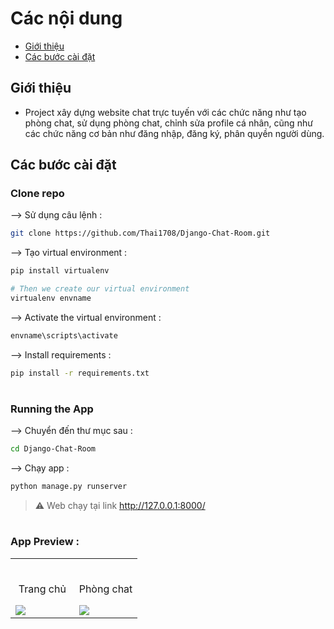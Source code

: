 # Các nội dung
- [Giới thiệu](#Giới-thiệu)
- [Các bước cài đặt](#Các-bước-cài-đặt)

## Giới thiệu
- Project xây dựng website chat trực tuyến với các chức năng như tạo phòng chat, sử dụng phòng chat, chỉnh sửa profile cá nhân, cũng như các chức năng cơ bản như đăng nhập, đăng ký, phân quyền người dùng.

## Các bước cài đặt

### Clone repo

--> Sử dụng câu lệnh :
```bash
git clone https://github.com/Thai1708/Django-Chat-Room.git

```

--> Tạo virtual environment :
```bash
pip install virtualenv

# Then we create our virtual environment
virtualenv envname

```

--> Activate the virtual environment :
```bash
envname\scripts\activate

```

--> Install requirements :
```bash
pip install -r requirements.txt

```

#

### Running the App

--> Chuyển đến thư mục sau : 
```bash
cd Django-Chat-Room

```

--> Chạy app :
```bash
python manage.py runserver

```

> ⚠ Web chạy tại link http://127.0.0.1:8000/

#

### App Preview :

<table width="100%"> 
<tr>
<td width="50%">      
&nbsp; 
<br>
<p align="center">
  Trang chủ
</p>
<img src="https://user-images.githubusercontent.com/72341453/134747262-0a92233d-8010-40f8-84c5-8d94895aac44.PNG">
</td> 
<td width="50%">
<br>
<p align="center">
  Phòng chat
</p>
<img src="https://user-images.githubusercontent.com/72341453/134747155-3ca5b55f-b064-4741-aeae-abe90bddf41e.PNG">  
</td>
</table>


